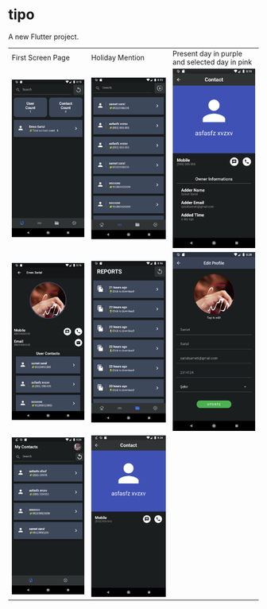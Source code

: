 # tipo

A new Flutter project.

<table>
  <tr>
    <td>First Screen Page</td>
     <td>Holiday Mention</td>
     <td>Present day in purple and selected day in pink</td>
  </tr>
  <tr>
    <td><img src="https://github.com/smtsarial/get-contact/blob/tipo/images/Screenshot_1650572138.png" width=270></td>
    <td><img src="https://github.com/smtsarial/get-contact/blob/tipo/images/Screenshot_1650572151.png" width=270></td>
    <td><img src="https://github.com/smtsarial/get-contact/blob/tipo/images/Screenshot_1650572153.png" width=270></td>
  </tr> 
  <tr>
    <td><img src="https://github.com/smtsarial/get-contact/blob/tipo/images/Screenshot_1650572162.png" width=270></td>
    <td><img src="https://github.com/smtsarial/get-contact/blob/tipo/images/Screenshot_1650572177.png" width=270></td>
    <td><img src="https://github.com/smtsarial/get-contact/blob/tipo/images/Screenshot_1650572454.png" width=270></td>
  </tr>
   <tr>
    <td><img src="https://github.com/smtsarial/get-contact/blob/tipo/images/Screenshot_1650572658.png" width=270></td>
    <td><img src="https://github.com/smtsarial/get-contact/blob/tipo/images/Screenshot_1650572663.png" width=270></td>

  </tr>
 </table>
